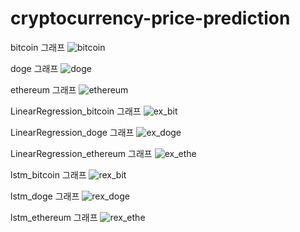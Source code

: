 # cryptocurrency-price-prediction

bitcoin 그래프
![bitcoin](https://user-images.githubusercontent.com/58178752/153759890-1d27bb0e-7dc4-4300-b5d7-8b707eb52005.png)

doge 그래프
![doge](https://user-images.githubusercontent.com/58178752/153759920-9b1cf80c-3eb0-46aa-8d7e-07973b19315b.png)

ethereum 그래프
![ethereum](https://user-images.githubusercontent.com/58178752/153759923-d41f77d5-8520-4474-8f46-77f8bbafe41e.png)


 LinearRegression_bitcoin 그래프
![ex_bit](https://user-images.githubusercontent.com/58178752/153759943-0ef94bc1-7a81-4641-bba4-e029cea57225.png)

 LinearRegression_doge 그래프
![ex_doge](https://user-images.githubusercontent.com/58178752/153759957-95386adc-ecfa-4247-be00-ec37c5b3149b.png)

 LinearRegression_ethereum 그래프
![ex_ethe](https://user-images.githubusercontent.com/58178752/153759965-070dd6e3-931d-4685-b2f1-3ea2cb551d3d.png)

lstm_bitcoin 그래프
![rex_bit](https://user-images.githubusercontent.com/58178752/153759972-5bf9e0ac-1d7f-404a-8045-c82f1494ee5b.png)

lstm_doge 그래프
![rex_doge](https://user-images.githubusercontent.com/58178752/153759974-78bce4bd-f197-4b4a-9737-5a7585252757.png)

lstm_ethereum 그래프
![rex_ethe](https://user-images.githubusercontent.com/58178752/153759975-6cb59ad5-0681-4ec2-8a02-9946fc4cc0ad.png)
